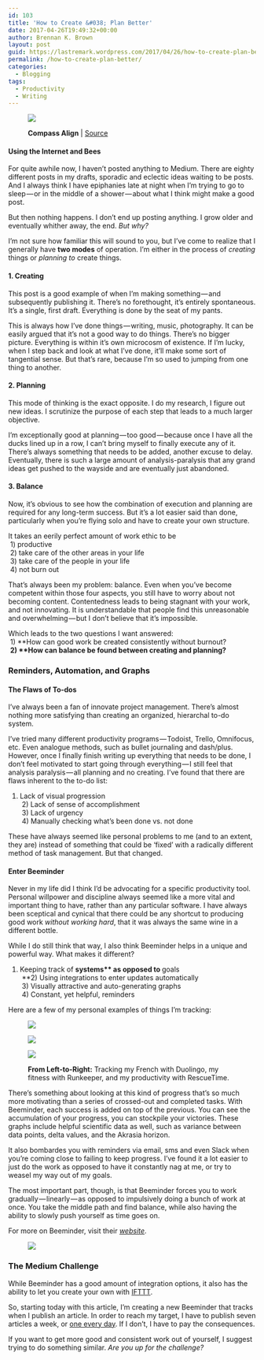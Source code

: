 ```yaml
---
id: 103
title: 'How to Create &#038; Plan Better'
date: 2017-04-26T19:49:32+00:00
author: Brennan K. Brown
layout: post
guid: https://lastremark.wordpress.com/2017/04/26/how-to-create-plan-better/
permalink: /how-to-create-plan-better/
categories:
  - Blogging
tags:
  - Productivity
  - Writing
---
```


<figure class="wp-caption"> 

<img data-width="2048" data-height="1536" src="https://cdn-images-1.medium.com/max/2560/1*NT3wGmhtWsqh_uQjtKkTPw.png" /> <figcaption class="wp-caption-text"><b>Compass Align</b> | <a href="https://commons.wikimedia.org/wiki/File:Compass_align.jpg" target="_blank" rel="noopener noreferrer">Source</a></figcaption></figure> 

#### Using the Internet and Bees

<span>F</span>or quite awhile now, I haven’t posted anything to Medium. There are eighty different posts in my drafts, sporadic and eclectic ideas waiting to be posts. And I always think I have epiphanies late at night when I’m trying to go to sleep — or in the middle of a shower — about what I think might make a good post.

But then nothing happens. I don’t end up posting anything. I grow older and eventually whither away, the end. _But why?_

I’m not sure how familiar this will sound to you, but I’ve come to realize that I generally have <b>two modes</b> of operation. I’m either in the process of _creating_ things or _planning to_ create things.

<!--more-->

#### 1. Creating

This post is a good example of when I’m making something — and subsequently publishing it. There’s no forethought, it’s entirely spontaneous. It’s a single, first draft. Everything is done by the seat of my pants.

This is always how I’ve done things — writing, music, photography. It can be easily argued that it’s not a good way to do things. There’s no bigger picture. Everything is within it’s own microcosm of existence. If I’m lucky, when I step back and look at what I’ve done, it’ll make some sort of tangential sense. But that’s rare, because I’m so used to jumping from one thing to another.

#### 2. Planning

This mode of thinking is the exact opposite. I do my research, I figure out new ideas. I scrutinize the purpose of each step that leads to a much larger objective.

I’m exceptionally good at planning — too good — because once I have all the ducks lined up in a row, I can’t bring myself to finally execute any of it. There’s always something that needs to be added, another excuse to delay. Eventually, there is such a large amount of analysis-paralysis that any grand ideas get pushed to the wayside and are eventually just abandoned.

#### 3. Balance

Now, it’s obvious to see how the combination of execution and planning are required for any long-term success. But it’s a lot easier said than done, particularly when you’re flying solo and have to create your own structure.

It takes an eerily perfect amount of work ethic to be  
 1) productive   
 2) take care of the other areas in your life  
 3) take care of the people in your life  
 4) not burn out

That’s always been my problem: balance. Even when you’ve become competent within those four aspects, you still have to worry about not becoming content. Contentedness leads to being stagnant with your work, and not innovating. It is understandable that people find this unreasonable and overwhelming — but I don’t believe that it’s impossible.

Which leads to the two questions I want answered:   
 1) **How can good work be created consistently without burnout?  
 <b>2) **How can balance be found between creating and planning?</b>



### Reminders, Automation, and Graphs

#### The Flaws of To-dos

I’ve always been a fan of innovate project management. There’s almost nothing more satisfying than creating an organized, hierarchal to-do system.

I’ve tried many different productivity programs — Todoist, Trello, Omnifocus, etc. Even analogue methods, such as bullet journaling and dash/plus. However, once I finally finish writing up everything that needs to be done, I don’t feel motivated to start going through everything — I still feel that analysis paralysis — all planning and no creating. I’ve found that there are flaws inherent to the to-do list:

1) Lack of visual progression  
 2) Lack of sense of accomplishment  
 3) Lack of urgency  
 4) Manually checking what’s been done vs. not done

These have always seemed like personal problems to me (and to an extent, they are) instead of something that could be ‘fixed’ with a radically different method of task management. But that changed.

#### Enter Beeminder

Never in my life did I think I’d be advocating for a specific productivity tool. Personal willpower and discipline always seemed like a more vital and important thing to have, rather than any particular software. I have always been sceptical and cynical that there could be any shortcut to producing good work _without working hard_, that it was always the same wine in a different bottle.

While I do still think that way, I also think Beeminder helps in a unique and powerful way. What makes it different?

1) Keeping track of <b>systems** as opposed to </b>goals  
 **2) Using integrations to enter updates automatically  
 3) Visually attractive and auto-generating graphs   
 4) Constant, yet helpful, reminders

Here are a few of my personal examples of things I’m tracking:
<figure> 

<img data-width="1005" data-height="545" src="https://cdn-images-1.medium.com/max/400/1*V1tvUNBUoI94dcaZpX51Ag.png" />  
</figure> 
<figure> 

<img data-width="1005" data-height="545" src="https://cdn-images-1.medium.com/max/400/1*Q9bSdpzLXYUludEF0nUsOw.png" />  
</figure> 
<figure class="wp-caption"> 

<img data-width="1005" data-height="545" src="https://cdn-images-1.medium.com/max/400/1*85cm2PJfkojmVQw0WYALzA.png" /> <figcaption class="wp-caption-text"><b>From Left-to-Right:</b> Tracking my French with Duolingo, my fitness with Runkeeper, and my productivity with RescueTime.</figcaption></figure> 

There’s something about looking at this kind of progress that’s so much more motivating than a series of crossed-out and completed tasks. With Beeminder, each success is added on top of the previous. You can see the accumulation of your progress, you can stockpile your victories. These graphs include helpful scientific data as well, such as variance between data points, delta values, and the Akrasia horizon.

It also bombardes you with reminders via email, sms and even Slack when you’re coming close to failing to keep progress. I’ve found it a lot easier to just do the work as opposed to have it constantly nag at me, or try to weasel my way out of my goals.

The most important part, though, is that Beeminder forces you to work gradually — linearly — as opposed to impulsively doing a bunch of work at once. You take the middle path and find balance, while also having the ability to slowly push yourself as time goes on.

For more on Beeminder, visit their <a href="http://beeminder.com/" target="_blank" rel="noopener noreferrer"><em>website</em></a>.
<figure> 

<img data-width="331" data-height="693" src="https://cdn-images-1.medium.com/max/600/1*8qAMU_21NfP7ER1REynnRA.png" />  
</figure> 

### The Medium Challenge

While Beeminder has a good amount of integration options, it also has the ability to let you create your own with <a href="http://ifttt.com" target="_blank" rel="noopener noreferrer">IFTTT</a>.

So, starting today with this article, I’m creating a new Beeminder that tracks when I publish an article. In order to reach my target, I have to publish seven articles a week, or <a href="https://medium.com/@brennanbrown/posting-every-day-a57285388029" target="_blank" rel="noopener noreferrer">one every day</a>. If I don’t, I have to pay the consequences.

If you want to get more good and consistent work out of yourself, I suggest trying to do something similar. _Are you up for the challenge?_